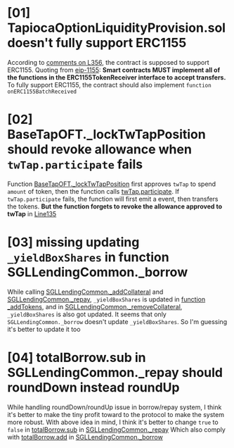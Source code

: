 # [01] TapiocaOptionLiquidityProvision.sol doesn't fully support ERC1155
According to [comments on L356](https://github.com/Tapioca-DAO/tap-token-audit/blob/59749be5bc2286f0bdbf59d7ddc258ddafd49a9f/contracts/options/TapiocaOptionLiquidityProvision.sol#L356C17-L371), the contract is supposed to support ERC1155.
Quoting from [eip-1155](https://eips.ethereum.org/EIPS/eip-1155): **Smart contracts MUST implement all of the functions in the ERC1155TokenReceiver interface to accept transfers.**
To fully support ERC1155, the contract should also implement `function onERC1155BatchReceived`

# [02] BaseTapOFT._lockTwTapPosition should revoke allowance when `twTap.participate` fails
Function [BaseTapOFT._lockTwTapPosition](https://github.com/Tapioca-DAO/tap-token-audit/blob/59749be5bc2286f0bdbf59d7ddc258ddafd49a9f/contracts/tokens/BaseTapOFT.sol#L125C14-L149) first approves `twTap` to spend `amount` of token, then the function calls [twTap.participate](https://github.com/Tapioca-DAO/tap-token-audit/blob/59749be5bc2286f0bdbf59d7ddc258ddafd49a9f/contracts/tokens/BaseTapOFT.sol#L138C13-L140). If `twTap.participate` fails, the function will first emit a event, then transfers the tokens. 
**But the function forgets to revoke the allowance approved to twTap** in [Line135](https://github.com/Tapioca-DAO/tap-token-audit/blob/59749be5bc2286f0bdbf59d7ddc258ddafd49a9f/contracts/tokens/BaseTapOFT.sol#L135C25-L135C30)

# [03] missing updating `_yieldBoxShares` in function SGLLendingCommon._borrow
While calling [SGLLendingCommon._addCollateral](https://github.com/Tapioca-DAO/tapioca-bar-audit/blob/2286f80f928f41c8bc189d0657d74ba83286c668/contracts/markets/singularity/SGLLendingCommon.sol#L16-L37) and [SGLLendingCommon._repay](https://github.com/Tapioca-DAO/tapioca-bar-audit/blob/2286f80f928f41c8bc189d0657d74ba83286c668/contracts/markets/singularity/SGLLendingCommon.sol#L83-L97), `_yieldBoxShares` is updated in [function _addTokens](https://github.com/Tapioca-DAO/tapioca-bar-audit/blob/2286f80f928f41c8bc189d0657d74ba83286c668/contracts/markets/singularity/SGLCommon.sol#L174C19-L194), and in [SGLLendingCommon._removeCollateral](https://github.com/Tapioca-DAO/tapioca-bar-audit/blob/2286f80f928f41c8bc189d0657d74ba83286c668/contracts/markets/singularity/SGLLendingCommon.sol#L41-L55), `_yieldBoxShares` is also got updated. 
It seems that only `SGLLendingCommon._borrow` doesn't update `_yieldBoxShares`. So I'm guessing it's better to update it too

# [04] totalBorrow.sub in SGLLendingCommon._repay should roundDown instead roundUp
While handling roundDown/roundUp issue in borrow/repay system, I think it's better to make the tiny profit toward to the protocol to make the system more robust.
With above idea in mind, I think it's better to change `true` to `false` in [totalBorrow.sub](https://github.com/Tapioca-DAO/tapioca-bar-audit/blob/2286f80f928f41c8bc189d0657d74ba83286c668/contracts/markets/singularity/SGLLendingCommon.sol#L89C33-L89C48) in [SGLLendingCommon._repay](https://github.com/Tapioca-DAO/tapioca-bar-audit/blob/2286f80f928f41c8bc189d0657d74ba83286c668/contracts/markets/singularity/SGLLendingCommon.sol#L83C14-L98)
Which also comply with [totalBorrow.add](https://github.com/Tapioca-DAO/tapioca-bar-audit/blob/2286f80f928f41c8bc189d0657d74ba83286c668/contracts/markets/singularity/SGLLendingCommon.sol#L65C31-L65C46) in [SGLLendingCommon._borrow](https://github.com/Tapioca-DAO/tapioca-bar-audit/blob/2286f80f928f41c8bc189d0657d74ba83286c668/contracts/markets/singularity/SGLLendingCommon.sol#L58C14-L80)